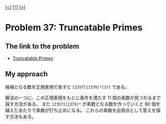 \[[<](./p0036.md)] \[[^](../README_ja.md)] \[[>](./p0038.md)]

# Problem 37: Truncatable Primes

## The link to the problem

- [Truncatable Primes](https://projecteuler.net/problem=37)

## My approach

候補となる数を正規表現で表すと `[2357][1379]*[37]` である。

解法の一つに、この正規表現をもとに条件を満たす 11 個の素数が見つかるまで探す方法がある。
また `[2357][1379]*` が素数となる数を作っていくと 80 個を越えたあたりで素数が打ち止めになる。
これらの素数を出発点として答えを探す方法もある。


